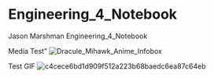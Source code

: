 # Engineering_4_Notebook
Jason Marshman Engineering_4_Notebook

Media Test”
![Dracule_Mihawk_Anime_Infobox](https://user-images.githubusercontent.com/71345217/188210170-84bd73ea-210a-4d49-8838-17b8912ee379.png)

Test GIF
![c4cece6bd1d909f512a223b68baedc6ea87c64eb](https://user-images.githubusercontent.com/71345217/188210377-3ec5dd74-4e9c-487f-93e9-e33537a56ef0.jpeg)

